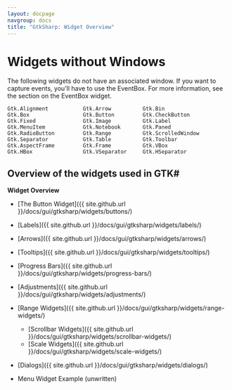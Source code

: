 ```yaml
---
layout: docpage
navgroup: docs
title: "GtkSharp: Widget Overview"
---
```


Widgets without Windows
=======================

The following widgets do not have an associated window. If you want to capture events, you'll have to use the EventBox. For more information, see the section on the EventBox widget.

    Gtk.Alignment           Gtk.Arrow          Gtk.Bin
    Gtk.Box                 Gtk.Button         Gtk.CheckButton
    Gtk.Fixed               Gtk.Image          Gtk.Label
    Gtk.MenuItem            Gtk.Notebook       Gtk.Paned
    Gtk.RadioButton         Gtk.Range          Gtk.ScrolledWindow
    Gtk.Separator           Gtk.Table          Gtk.Toolbar
    Gtk.AspectFrame         Gtk.Frame          Gtk.VBox
    Gtk.HBox                Gtk.VSeparator     Gtk.HSeparator

Overview of the widgets used in GTK\#
-------------------------------------

**Widget Overview**

-   [The Button Widget]({{ site.github.url }}/docs/gui/gtksharp/widgets/buttons/)
-   [Labels]({{ site.github.url }}/docs/gui/gtksharp/widgets/labels/)
-   [Arrows]({{ site.github.url }}/docs/gui/gtksharp/widgets/arrows/)
-   [Tooltips]({{ site.github.url }}/docs/gui/gtksharp/widgets/tooltips/)
-   [Progress Bars]({{ site.github.url }}/docs/gui/gtksharp/widgets/progress-bars/)
-   [Adjustments]({{ site.github.url }}/docs/gui/gtksharp/widgets/adjustments/)
-   [Range Widgets]({{ site.github.url }}/docs/gui/gtksharp/widgets/range-widgets/)
    -   [Scrollbar Widgets]({{ site.github.url }}/docs/gui/gtksharp/widgets/scrollbar-widgets/)
    -   [Scale Widgets]({{ site.github.url }}/docs/gui/gtksharp/widgets/scale-widgets/)

-   [Dialogs]({{ site.github.url }}/docs/gui/gtksharp/widgets/dialogs/)
-   Menu Widget Example (unwritten)


